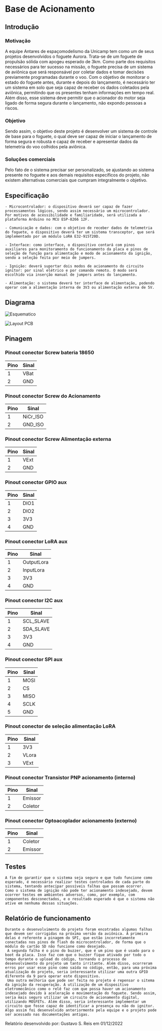 # Base de Acionamento

## Introdução 

### Motivação

A equipe Antares de espaçomodelismo da Unicamp tem como um de seus projetos desenvolvidos o foguete Aurora. Trata-se de um foguete de propulsão sólida com apogeu esperado de 3km. Como parte dos requisitos necessários para ter sucesso na missão, o foguete precisa de um sistema de aviônica que será responsável por coletar dados e tomar decisões previamente programadas durante o voo. Com o objetivo de monitorar o estado do foguete antes, durante e depois do lançamento, é necessário ter um sistema em solo que seja capaz de receber os dados coletados pela aviônica, permitindo que os presentes tenham informações em tempo real. Além disso, esse sistema deve permitir que o acionador do motor seja ligado de forma segura durante o lançamento, não expondo pessoas a riscos.

### Objetivo

Sendo assim, o objetivo deste projeto é desenvolver um sistema de controle de base para o foguete, o qual deve ser capaz de iniciar o lançamento de forma segura e robusta e capaz de receber e apresentar dados da telemetria do voo colhidos pela aviônica.

### Soluções comerciais

Pelo fato de o sistema precisar ser personalizado, se ajustando ao sistema presente no foguete e aos demais requisitos específicos do projeto, não existem alternativas comerciais que cumpram integralmente o objetivo.

## Especificação
    - Microcontrolador: o dispositivo deverá ser capaz de fazer processamentos lógicos, sendo assim necessário um microcontrolador. Por motivos de acessibilidade e familiaridade, será utilizada a plataforma Arduino no MCU ESP-8266 12F.

    - Comunicação e dados: com o objetivo de receber dados de telemetria do foguete, o dispositivo deverá ter um sistema transceptor, que será implementado por um módulo LoRA E32-915T20D.

    - Interface: como interface, o dispositivo contará com pinos auxiliares para monitoramento do funcionamento da placa e pinos de seleção de função para alimentação e modo de acionamento da ignição, sendo a seleção feita por meio de jumpers.

    - Ignição: deverá suportar dois modos de acionamento do circuito ignitor: por sinal elétrico e por comando remoto. O modo será escolhido via inserção manual de jumpers antes do lançamento.

    - Alimentação: o sistema deverá ter interface de alimentação, podendo operar com a alimentação interna de 3V3 ou alimentação externa de 5V.

## Diagrama

![Esquematico](/Assets/Esquematico.png "Esquematico")

![Layout PCB](/Assets/pcb.png "Layout PCB")

## Pinagem

### Pinout conector Screw bateria 18650

Pino | Sinal
-----|------
1  | VBat
2  | GND

### Pinout conector Screw do Acionamento

Pino | Sinal
-----|------
  1  | NiCr_ISO
  2  | GND_ISO

### Pinout conector Screw Alimentação externa

Pino | Sinal
-----|------
  1  | VExt
  2  | GND

### Pinout conector GPIO aux

Pino | Sinal
-----|------
  1  | DIO1
  2  | DIO2
  3  | 3V3
  4  | GND

### Pinout conector LoRA aux

Pino | Sinal
-----|------
  1  | OutputLora
  2  | InputLora
  3  | 3V3
  4  | GND

### Pinout conector I2C aux

Pino | Sinal
-----|------
  1  | SCL_SLAVE
  2  | SDA_SLAVE
  3  | 3V3
  4  | GND

### Pinout conector SPI aux

Pino | Sinal
-----|------
  1  | MOSI
  2  | CS
  3  | MISO
  4  | SCLK
  5  | GND

### Pinout conector de seleção alimentação LoRA

Pino | Sinal
-----|------
  1  | 3V3
  2  | VLora
  3  | VExt

### Pinout conector Transistor PNP acionamento (interno)

Pino | Sinal
-----|------
  1  | Emissor
  2  | Coletor

### Pinout conector Optoacoplador acionamento (externo)

Pino | Sinal
-----|------
  1  | Coletor
  2  | Emissor

## Testes

    A fim de garantir que o sistema seja seguro e que tudo funcione como esperado, é necessário realizar testes controlados de cada parte do sistema, tentando antecipar possíveis falhas que possam ocorrer. 
    Como o sistema de ignição não pode ter acionamento indesejado, devem ocorrer testes em ambientes adversos, como, por exemplo, com componentes desconectados, e o resultado esperado é que o sistema não ative em nenhuma dessas situações.


## Relatório de funcionamento
	Durante o desenvolvimento do projeto foram encotradas algumas falhas que devem ser corrigidas na próxima versão da aviônica. A primeira delas é referente a pinagem do SPI, que estão incorretamente conectadas nos pinos de flash do microcontrolador, de forma que o módulo do cartão SD não funcione como desejado.
	 A segunda falha é o pino do buzzer, que é um pino que é usado para o boot da placa. Isso faz com que o buzzer fique ativado por todo o tempo durante o upload do código, tornando o processo de desenvolvimento do projeto um tanto irritante. Além disso, ocorreram erros por usar esse pino como saída no código, então, para uma próxima atualização do projeto, seria interessante utilizar uma outra GPIO diferente da 9 para operar este dispositivo.
	 Uma outra melhoria que pode ser feita no projeto é repensar o sitema da ignição da recuperação. A utilização de um dispositivo eletromecânico como o relê faz com que possa haver um acionamento indesejado devido à aceleração e movimentação do foguete. Sendo assim, seria mais seguro utilizar um circuito de acionamento digital, utilizando MOSFETs. Além disso, seria interessante implementar um circuito que fosse capaz de identificar a presença ou não do ignitor. Algo assim foi desenvolvido anteriormente pela equipe e o projeto pode ser acessado nas documentações antigas.

Relatório desenvolvido por: Gustavo S. Reis em 01/12/2022
